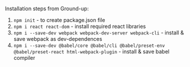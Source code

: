 Installation steps from Ground-up:

1. `npm init` - to create package.json file
2. `npm i react react-dom` - install required react libraries
3. `npm i --save-dev webpack webpack-dev-server webpack-cli` - install & save webpack as dev-dependences
4. `npm i --save-dev @babel/core @babel/cli @babel/preset-env @babel/preset-react html-webpack-plugin` - install & save babel compiler
